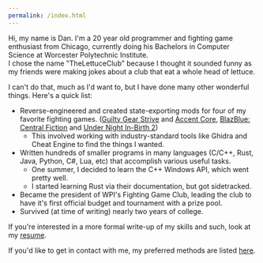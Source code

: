 ```yaml
---
permalink: /index.html
---
```

Hi, my name is Dan. I'm a 20 year old programmer and fighting game enthusiast from Chicago, currently doing his Bachelors in Computer Science at Worcester Polytechnic Institute.<br>
I chose the name "TheLettuceClub" because I thought it sounded funny as my friends were making jokes about a club that eat a whole head of lettuce.

I can't do that, much as I'd want to, but I have done many other wonderful things. Here's a quick list:
* Reverse-engineered and created state-exporting mods for four of my favorite fighting games. ([Guilty Gear Strive](https://github.com/TheLettuceClub/StriveSAMMI-Release) and [Accent Core](https://github.com/TheLettuceClub/GGXXACPR_Framework), [BlazBlue: Central Fiction](https://github.com/TheLettuceClub/BBCF-Sammi) and [Under Night In-Birth 2](https://github.com/TheLettuceClub/UNI2xSAMMI-Release))
    * This involved working with industry-standard tools like Ghidra and Cheat Engine to find the things I wanted.
* Written hundreds of smaller programs in many languages (C/C++, Rust, Java, Python, C#, Lua, etc) that accomplish various useful tasks.
    * One summer, I decided to learn the C++ Windows API, which went pretty well.
    * I started learning Rust via their documentation, but got sidetracked.
* Became the president of WPI's Fighting Game Club, leading the club to have it's first official budget and tournament with a prize pool.
* Survived (at time of writing) nearly two years of college.

If you're interested in a more formal write-up of my skills and such, look at my [resume](resume.html).

If you'd like to get in contact with me, my preferred methods are listed [here](contact.html).
